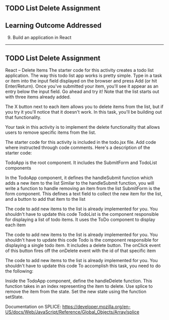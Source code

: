 TODO List Delete Assignment
-----------------------------------

Learning Outcome Addressed
-------------------------------
 9. Build an application in React
--------------------------------------------

TODO List Delete Assignment
-----------------------------

React – Delete Items
The starter code for this activity creates a todo list application. The way this todo list app works is pretty simple. Type in a task or item into the input field displayed on the browser and press Add (or hit Enter/Return). Once you've submitted your item, you'll see it appear as an entry below the input field. Go ahead and try it! Note that the list starts out with three items already added.

The X button next to each item allows you to delete items from the list, but if you try it you'll notice that it doesn't work. In this task, you'll be building out that functionality.

Your task in this activity is to implement the delete functionality that allows users to remove specific items from the list.

The starter code for this activity is included in the todo.jsx file. Add code where instructed through code comments. Here's a description of the starter code:

TodoApp is the root component. It includes the SubmitForm and TodoList components

In the TodoApp component, it defines the handleSubmit function which adds a new item to the list
Similar to the handleSubmit function, you will write a function to handle removing an item from the list
SubmitForm is the form component. This defines a text field to collect the new item for the list, and a button to add that item to the list

The code to add new items to the list is already implemented for you. You shouldn't have to update this code
TodoList is the component responsible for displaying a list of todo items. It uses the ToDo component to display each item

The code to add new items to the list is already implemented for you. You shouldn't have to update this code
Todo is the component responsible for displaying a single todo item. It includes a delete button. The onClick event of this button fires off the onDelete event with the id of that specific item

The code to add new items to the list is already implemented for you. You shouldn't have to update this code
To accomplish this task, you need to do the following:

Inside the TodoApp component, define the handleDelete function. This function takes in an index representing the item to delete.
Use splice to remove the item from the state.
Set the new state using the function setState.


Documentation on SPLICE: https://developer.mozilla.org/en-US/docs/Web/JavaScript/Reference/Global_Objects/Array/splice
